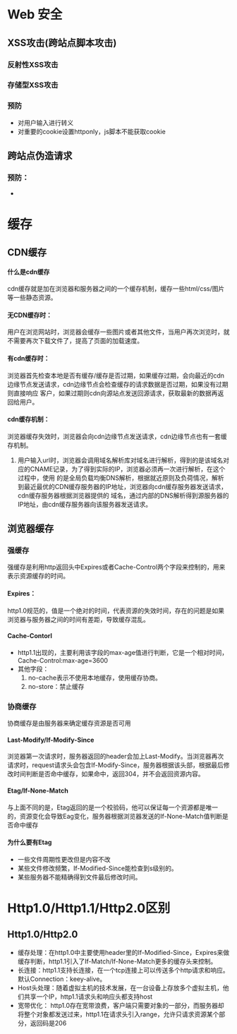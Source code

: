 # Web 安全
## XSS攻击(跨站点脚本攻击)
### 反射性XSS攻击

### 存储型XSS攻击

### 预防
* 对用户输入进行转义
* 对重要的cookie设置httponly，js脚本不能获取cookie

## 跨站点伪造请求
### 预防：
* 
# 缓存
## CDN缓存
#### 什么是cdn缓存
cdn缓存就是加在浏览器和服务器之间的一个缓存机制，缓存一些html/css/图片等一些静态资源。
#### 无CDN缓存时：
用户在浏览网站时，浏览器会缓存一些图片或者其他文件，当用户再次浏览时，就不需要再次下载文件了，提高了页面的加载速度。
#### 有cdn缓存时：
浏览器首先检查本地是否有缓存/缓存是否过期，如果缓存过期，会向最近的cdn边缘节点发送请求，cdn边缘节点会检查缓存的请求数据是否过期，如果没有过期则直接响应
客户，如果过期则cdn向源站点发送回源请求，获取最新的数据再返回给用户。
#### cdn缓存机制：
浏览器缓存失效时，浏览器会向cdn边缘节点发送请求，cdn边缘节点也有一套缓存机制。
1. 用户输入url时，浏览器会调用域名解析库对域名进行解析，得到的是该域名对应的CNAME记录，为了得到实际的IP，浏览器必须再一次进行解析，在这个过程中，使用
的是全局负载均衡DNS解析，根据就近原则及负荷情况，解析到最近最优的CDN缓存服务器的IP地址，浏览器向cdn缓存服务器发送请求，cdn缓存服务器根据浏览器提供的
域名，通过内部的DNS解析得到源服务器的IP地址，由cdn缓存服务器向该服务器发送请求。
## 浏览器缓存
### 强缓存 
强缓存是利用http返回头中Expires或者Cache-Control两个字段来控制的，用来表示资源缓存的时间。
#### Expires：
http1.0规范的，值是一个绝对的时间，代表资源的失效时间，存在的问题是如果浏览器与服务器之间的时间有差距，导致缓存混乱。
#### Cache-Contorl
* http1.1出现的，主要利用该字段的max-age值进行判断，它是一个相对时间，Cache-Control:max-age=3600
* 其他字段：
  1. no-cache表示不使用本地缓存，使用缓存协商。
  2. no-store：禁止缓存
### 协商缓存
协商缓存是由服务器来确定缓存资源是否可用
#### Last-Modify/If-Modify-Since
浏览器第一次请求时，服务器返回的header会加上Last-Modify。当浏览器再次请求时，request请求头会包含If-Modify-Since，服务器根据该头部，根据最后修改时间判断是否命中缓存，如果命中，返回304，并不会返回资源内容。
#### Etag/If-None-Match
与上面不同的是，Etag返回的是一个校验码，他可以保证每一个资源都是唯一的，资源变化会导致Eag变化，服务器根据浏览器发送的If-None-Match值判断是否命中缓存
#### 为什么要有Etag
* 一些文件周期性更改但是内容不改
* 某些文件修改频繁，If-Modified-Since能检查到s级别的。
* 某些服务器不能精确得到文件最后修改时间。

# Http1.0/Http1.1/Http2.0区别
## Http1.0/Http2.0
* 缓存处理：在http1.0中主要使用header里的If-Modified-Since，Expires来做缓存判断，http1.1引入了If-Match/If-None-Match更多的缓存头来控制。
* 长连接：http1.1支持长连接，在一个tcp连接上可以传送多个http请求和响应。默认Connection：keey-alive。
* Host头处理：随着虚拟主机的技术发展，在一台设备上存放多个虚拟主机，他们共享一个IP，http1.1请求头和响应头都支持host
* 宽带优化： http1.0存在宽带浪费，客户端只需要对象的一部分，而服务器却将整个对象都发送过来，http1.1在请求头引入range，允许只请求资源某个部分，返回码是206
